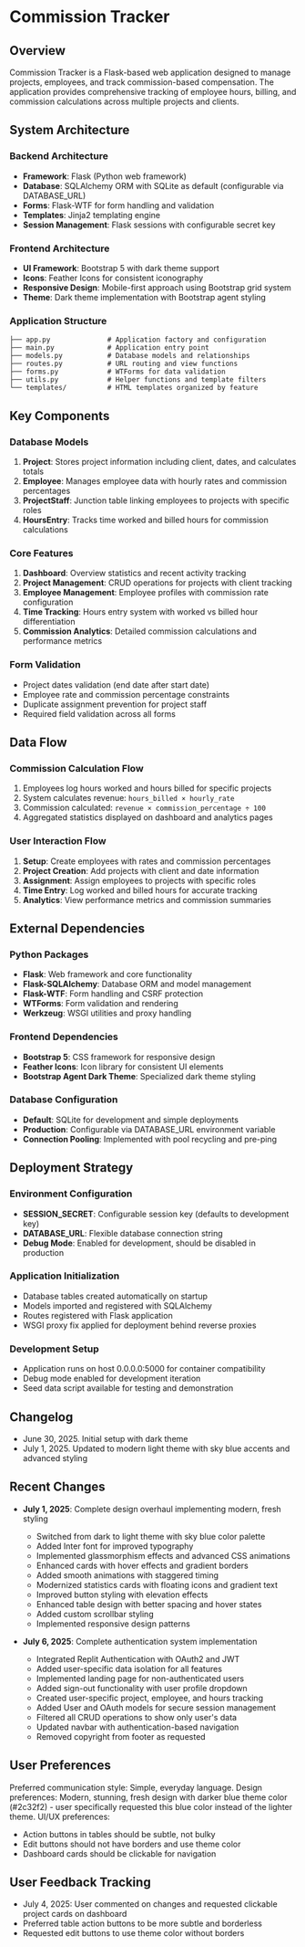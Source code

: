 # Commission Tracker

## Overview

Commission Tracker is a Flask-based web application designed to manage projects, employees, and track commission-based compensation. The application provides comprehensive tracking of employee hours, billing, and commission calculations across multiple projects and clients.

## System Architecture

### Backend Architecture
- **Framework**: Flask (Python web framework)
- **Database**: SQLAlchemy ORM with SQLite as default (configurable via DATABASE_URL)
- **Forms**: Flask-WTF for form handling and validation
- **Templates**: Jinja2 templating engine
- **Session Management**: Flask sessions with configurable secret key

### Frontend Architecture
- **UI Framework**: Bootstrap 5 with dark theme support
- **Icons**: Feather Icons for consistent iconography
- **Responsive Design**: Mobile-first approach using Bootstrap grid system
- **Theme**: Dark theme implementation with Bootstrap agent styling

### Application Structure
```
├── app.py              # Application factory and configuration
├── main.py             # Application entry point
├── models.py           # Database models and relationships
├── routes.py           # URL routing and view functions
├── forms.py            # WTForms for data validation
├── utils.py            # Helper functions and template filters
└── templates/          # HTML templates organized by feature
```

## Key Components

### Database Models
1. **Project**: Stores project information including client, dates, and calculates totals
2. **Employee**: Manages employee data with hourly rates and commission percentages
3. **ProjectStaff**: Junction table linking employees to projects with specific roles
4. **HoursEntry**: Tracks time worked and billed hours for commission calculations

### Core Features
1. **Dashboard**: Overview statistics and recent activity tracking
2. **Project Management**: CRUD operations for projects with client tracking
3. **Employee Management**: Employee profiles with commission rate configuration
4. **Time Tracking**: Hours entry system with worked vs billed hour differentiation
5. **Commission Analytics**: Detailed commission calculations and performance metrics

### Form Validation
- Project dates validation (end date after start date)
- Employee rate and commission percentage constraints
- Duplicate assignment prevention for project staff
- Required field validation across all forms

## Data Flow

### Commission Calculation Flow
1. Employees log hours worked and hours billed for specific projects
2. System calculates revenue: `hours_billed × hourly_rate`
3. Commission calculated: `revenue × commission_percentage ÷ 100`
4. Aggregated statistics displayed on dashboard and analytics pages

### User Interaction Flow
1. **Setup**: Create employees with rates and commission percentages
2. **Project Creation**: Add projects with client and date information
3. **Assignment**: Assign employees to projects with specific roles
4. **Time Entry**: Log worked and billed hours for accurate tracking
5. **Analytics**: View performance metrics and commission summaries

## External Dependencies

### Python Packages
- **Flask**: Web framework and core functionality
- **Flask-SQLAlchemy**: Database ORM and model management
- **Flask-WTF**: Form handling and CSRF protection
- **WTForms**: Form validation and rendering
- **Werkzeug**: WSGI utilities and proxy handling

### Frontend Dependencies
- **Bootstrap 5**: CSS framework for responsive design
- **Feather Icons**: Icon library for consistent UI elements
- **Bootstrap Agent Dark Theme**: Specialized dark theme styling

### Database Configuration
- **Default**: SQLite for development and simple deployments
- **Production**: Configurable via DATABASE_URL environment variable
- **Connection Pooling**: Implemented with pool recycling and pre-ping

## Deployment Strategy

### Environment Configuration
- **SESSION_SECRET**: Configurable session key (defaults to development key)
- **DATABASE_URL**: Flexible database connection string
- **Debug Mode**: Enabled for development, should be disabled in production

### Application Initialization
- Database tables created automatically on startup
- Models imported and registered with SQLAlchemy
- Routes registered with Flask application
- WSGI proxy fix applied for deployment behind reverse proxies

### Development Setup
- Application runs on host 0.0.0.0:5000 for container compatibility
- Debug mode enabled for development iteration
- Seed data script available for testing and demonstration

## Changelog
- June 30, 2025. Initial setup with dark theme
- July 1, 2025. Updated to modern light theme with sky blue accents and advanced styling

## Recent Changes
- **July 1, 2025**: Complete design overhaul implementing modern, fresh styling
  - Switched from dark to light theme with sky blue color palette
  - Added Inter font for improved typography
  - Implemented glassmorphism effects and advanced CSS animations
  - Enhanced cards with hover effects and gradient borders
  - Added smooth animations with staggered timing
  - Modernized statistics cards with floating icons and gradient text
  - Improved button styling with elevation effects
  - Enhanced table design with better spacing and hover states
  - Added custom scrollbar styling
  - Implemented responsive design patterns

- **July 6, 2025**: Complete authentication system implementation
  - Integrated Replit Authentication with OAuth2 and JWT
  - Added user-specific data isolation for all features
  - Implemented landing page for non-authenticated users
  - Added sign-out functionality with user profile dropdown
  - Created user-specific project, employee, and hours tracking
  - Added User and OAuth models for secure session management
  - Filtered all CRUD operations to show only user's data
  - Updated navbar with authentication-based navigation
  - Removed copyright from footer as requested

## User Preferences

Preferred communication style: Simple, everyday language.
Design preferences: Modern, stunning, fresh design with darker blue theme color (#2c32f2) - user specifically requested this blue color instead of the lighter theme.
UI/UX preferences: 
- Action buttons in tables should be subtle, not bulky
- Edit buttons should not have borders and use theme color
- Dashboard cards should be clickable for navigation

## User Feedback Tracking
- July 4, 2025: User commented on changes and requested clickable project cards on dashboard
- Preferred table action buttons to be more subtle and borderless
- Requested edit buttons to use theme color without borders